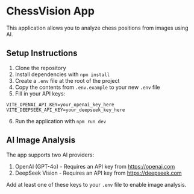 
# ChessVision App

This application allows you to analyze chess positions from images using AI.

## Setup Instructions

1. Clone the repository
2. Install dependencies with `npm install`
3. Create a `.env` file at the root of the project
4. Copy the contents from `.env.example` to your new `.env` file
5. Fill in your API keys:

```
VITE_OPENAI_API_KEY=your_openai_key_here
VITE_DEEPSEEK_API_KEY=your_deepseek_key_here
```

6. Run the application with `npm run dev`

## AI Image Analysis

The app supports two AI providers:

1. OpenAI (GPT-4o) - Requires an API key from https://openai.com
2. DeepSeek Vision - Requires an API key from https://deepseek.com

Add at least one of these keys to your `.env` file to enable image analysis.
